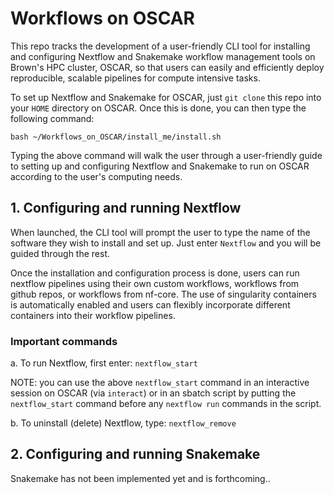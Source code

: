 # Workflows on OSCAR

This repo tracks the development of a user-friendly CLI tool for installing and configuring Nextflow and Snakemake workflow management tools on Brown's HPC 
cluster, OSCAR, so that users can easily and efficiently deploy reproducible, scalable pipelines for compute intensive tasks. 

To set up Nextflow and Snakemake for OSCAR, just `git clone` this repo into your `HOME` directory on OSCAR. Once this is done, you can then type the following command: 

```bash ~/Workflows_on_OSCAR/install_me/install.sh```

Typing the above command will walk the user through a user-friendly guide to setting up and configuring Nextflow and Snakemake to run on OSCAR according to the user's computing needs. 

## 1. Configuring and running Nextflow 

When launched, the CLI tool will prompt the user to type the name of the software they wish to install and set up.  Just enter `Nextflow` and you will be guided through the rest. 

Once the installation and configuration process is done, users can run nextflow pipelines using their own custom workflows, workflows from github repos, 
or workflows from nf-core. The use of singularity containers is automatically enabled and users can flexibly incorporate different containers into their workflow pipelines. 

### Important commands

a. To run Nextflow, first enter: `nextflow_start` 

NOTE: you can use the above `nextflow_start` command in an interactive session on OSCAR (via `interact`) or in an sbatch script by putting the `nextflow_start` command before any `nextflow run` commands in the script. 

b. To uninstall (delete) Nextflow, type: `nextflow_remove`

## 2. Configuring and running Snakemake

Snakemake has not been implemented yet and is forthcoming..
